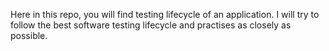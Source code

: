 Here in this repo, you will find testing lifecycle of an application. 
I will try to follow the best software testing lifecycle and practises as closely as possible.
